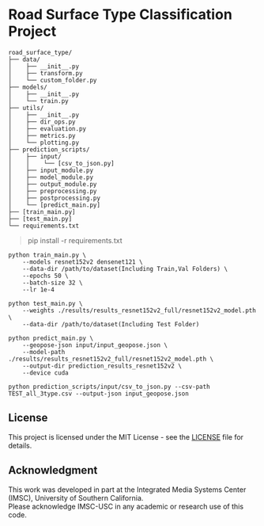 # Road Surface Type Classification Project

    road_surface_type/
    ├── data/
    │    ├── __init__.py
    │    ├── transform.py
    │    └── custom_folder.py
    ├── models/
    │    ├── __init__.py
    │    └── train.py
    ├── utils/
    │    ├── __init__.py
    │    ├── dir_ops.py
    │    ├── evaluation.py
    │    ├── metrics.py
    │    └── plotting.py
    ├── prediction_scripts/
    │    ├── input/
    │    │    └── [csv_to_json.py]
    │    ├── input_module.py
    │    ├── model_module.py
    │    ├── output_module.py
    │    ├── preprocessing.py
    │    ├── postprocessing.py
    │    └── [predict_main.py]
    ├── [train_main.py]
    ├── [test_main.py]
    └── requirements.txt
    
> pip install -r requirements.txt

>
    python train_main.py \
        --models resnet152v2 densenet121 \
        --data-dir /path/to/dataset(Including Train,Val Folders) \
        --epochs 50 \
        --batch-size 32 \
        --lr 1e-4

>
    python test_main.py \
        --weights ./results/results_resnet152v2_full/resnet152v2_model.pth \
        --data-dir /path/to/dataset(Including Test Folder)

>
    python predict_main.py \
        --geopose-json input/input_geopose.json \
        --model-path ./results/results_resnet152v2_full/resnet152v2_model.pth \
        --output-dir prediction_results_resnet152v2 \
        --device cuda

>
    python prediction_scripts/input/csv_to_json.py --csv-path TEST_all_3type.csv --output-json input_geopose.json

>
## License
This project is licensed under the MIT License - see the [LICENSE](./LICENSE) file for details.

## Acknowledgment
This work was developed in part at the Integrated Media Systems Center (IMSC),
University of Southern California.  
Please acknowledge IMSC-USC in any academic or research use of this code.
